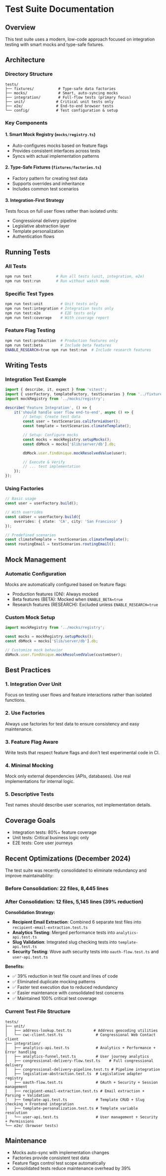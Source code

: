 # Test Suite Documentation

## Overview

This test suite uses a modern, low-code approach focused on integration testing with smart mocks and type-safe fixtures.

## Architecture

### Directory Structure

```
tests/
├── fixtures/           # Type-safe data factories
├── mocks/              # Smart, auto-syncing mocks
├── integration/        # Full-flow tests (primary focus)
├── unit/              # Critical unit tests only
├── e2e/               # End-to-end browser tests
└── config/            # Test configuration & setup
```

### Key Components

#### 1. Smart Mock Registry (`mocks/registry.ts`)

- Auto-configures mocks based on feature flags
- Provides consistent interfaces across tests
- Syncs with actual implementation patterns

#### 2. Type-Safe Fixtures (`fixtures/factories.ts`)

- Factory pattern for creating test data
- Supports overrides and inheritance
- Includes common test scenarios

#### 3. Integration-First Strategy

Tests focus on full user flows rather than isolated units:

- Congressional delivery pipeline
- Legislative abstraction layer
- Template personalization
- Authentication flows

## Running Tests

### All Tests

```bash
npm run test           # Run all tests (unit, integration, e2e)
npm run test:run       # Run without watch mode
```

### Specific Test Types

```bash
npm run test:unit        # Unit tests only
npm run test:integration # Integration tests only
npm run test:e2e         # E2E tests only
npm run test:coverage    # With coverage report
```

### Feature Flag Testing

```bash
npm run test:production  # Production features only
npm run test:beta        # Include beta features
ENABLE_RESEARCH=true npm run test:run  # Include research features
```

## Writing Tests

### Integration Test Example

```typescript
import { describe, it, expect } from 'vitest';
import { userFactory, templateFactory, testScenarios } from '../fixtures/factories';
import mockRegistry from '../mocks/registry';

describe('Feature Integration', () => {
	it('should handle user flow end-to-end', async () => {
		// Setup: Create test data
		const user = testScenarios.californiaUser();
		const template = testScenarios.climateTemplate();

		// Setup: Configure mocks
		const mocks = mockRegistry.setupMocks();
		const dbMock = mocks['$lib/server/db'].db;

		dbMock.user.findUnique.mockResolvedValue(user);

		// Execute & Verify
		// ... test implementation
	});
});
```

### Using Factories

```typescript
// Basic usage
const user = userFactory.build();

// With overrides
const caUser = userFactory.build({
	overrides: { state: 'CA', city: 'San Francisco' }
});

// Predefined scenarios
const climateTemplate = testScenarios.climateTemplate();
const routingEmail = testScenarios.routingEmail();
```

## Mock Management

### Automatic Configuration

Mocks are automatically configured based on feature flags:

- Production features (ON): Always mocked
- Beta features (BETA): Mocked when `ENABLE_BETA=true`
- Research features (RESEARCH): Excluded unless `ENABLE_RESEARCH=true`

### Custom Mock Setup

```typescript
import mockRegistry from '../mocks/registry';

const mocks = mockRegistry.setupMocks();
const dbMock = mocks['$lib/server/db'].db;

// Customize mock behavior
dbMock.user.findUnique.mockResolvedValue(customUser);
```

## Best Practices

### 1. Integration Over Unit

Focus on testing user flows and feature interactions rather than isolated functions.

### 2. Use Factories

Always use factories for test data to ensure consistency and easy maintenance.

### 3. Feature Flag Aware

Write tests that respect feature flags and don't test experimental code in CI.

### 4. Minimal Mocking

Mock only external dependencies (APIs, databases). Use real implementations for internal logic.

### 5. Descriptive Tests

Test names should describe user scenarios, not implementation details.

## Coverage Goals

- Integration tests: 80%+ feature coverage
- Unit tests: Critical business logic only
- E2E tests: Core user journeys

## Recent Optimizations (December 2024)

The test suite was recently consolidated to eliminate redundancy and improve maintainability:

### Before Consolidation: 22 files, 8,445 lines

### After Consolidation: 12 files, 5,145 lines (39% reduction)

**Consolidation Strategy:**

- **Recipient Email Extraction**: Combined 6 separate test files into `recipient-email-extraction.test.ts`
- **Analytics Testing**: Merged performance tests into `analytics-api.test.ts`
- **Slug Validation**: Integrated slug checking tests into `template-api.test.ts`
- **Security Testing**: Wove auth security tests into `oauth-flow.test.ts` and `user-api.test.ts`

**Benefits:**

- ✅ 39% reduction in test file count and lines of code
- ✅ Eliminated duplicate mocking patterns
- ✅ Faster test execution due to reduced redundancy
- ✅ Easier maintenance with consolidated test concerns
- ✅ Maintained 100% critical test coverage

### Current Test File Structure

```
tests/
├── unit/
│   ├── address-lookup.test.ts          # Address geocoding utilities
│   └── cwc-client.test.ts               # Congressional Web Contact client
├── integration/
│   ├── analytics-api.test.ts            # Analytics + Performance + Error handling
│   ├── analytics-funnel.test.ts         # User journey analytics
│   ├── congressional-delivery-flow.test.ts    # Full congressional delivery
│   ├── congressional-delivery-pipeline.test.ts # Pipeline integration
│   ├── legislative-abstraction.test.ts  # Legislative adapter registry
│   ├── oauth-flow.test.ts               # OAuth + Security + Session management
│   ├── recipient-email-extraction.test.ts # Email extraction + Parsing + Validation
│   ├── template-api.test.ts             # Template CRUD + Slug checking + Frontend integration
│   ├── template-personalization.test.ts # Template variable resolution
│   └── user-api.test.ts                 # User management + Security + Permissions
└── e2e/ (browser tests)
```

## Maintenance

- Mocks auto-sync with implementation changes
- Factories provide consistent test data
- Feature flags control test scope automatically
- Consolidated tests reduce maintenance overhead by 39%
